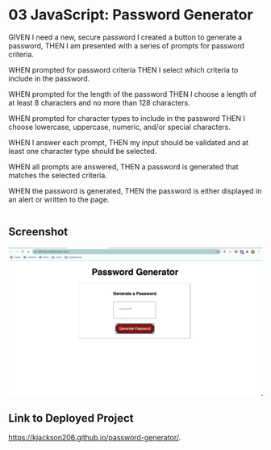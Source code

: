 # 03 JavaScript: Password Generator


GIVEN I need a new, secure password
I created a button to generate a password,
THEN I am presented with a series of prompts for password criteria.

WHEN prompted for password criteria
THEN I select which criteria to include in the password.

WHEN prompted for the length of the password
THEN I choose a length of at least 8 characters and no more than 128 characters.

WHEN prompted for character types to include in the password
THEN I choose lowercase, uppercase, numeric, and/or special characters.

WHEN I answer each prompt,
THEN my input should be validated and at least one character type should be selected.

WHEN all prompts are answered,
THEN a password is generated that matches the selected criteria.

WHEN the password is generated,
THEN the password is either displayed in an alert or written to the page.

```

```
## Screenshot

<img src="assets/images/password-website-screenshot.png">

## Link to Deployed Project

 https://kjackson206.github.io/password-generator/.

 ```

